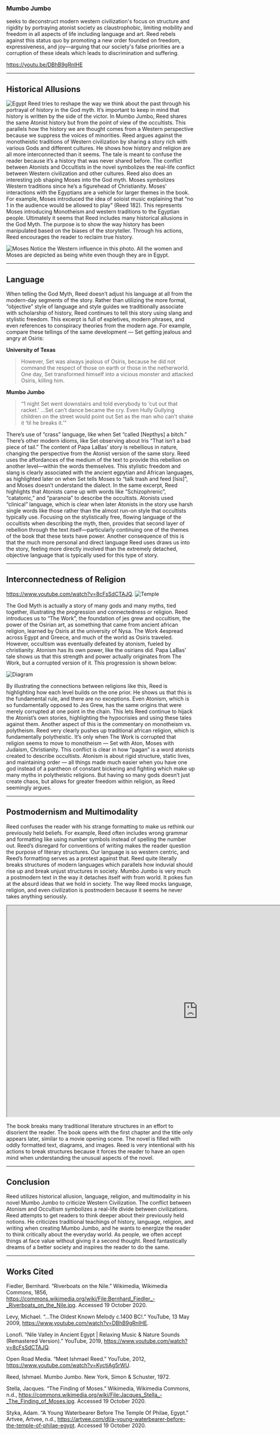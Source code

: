 ### Mumbo Jumbo
seeks to deconstruct modern western civilization's focus on structure and rigidity by portraying atonist society as claustrophobic, limiting mobility and freedom in all aspects of life including language and art. Reed rebels against this status quo by promoting a new order founded on freedom, expressiveness, and joy—arguing that our society's false priorities are a corruption of these ideals which leads to discrimination and suffering.

https://youtu.be/DBhB9gRnIHE

---

## Historical Allusions
![Egypt](https://mdl.artvee.com/hdl/502461ld.jpg?X-Amz-Algorithm=AWS4-HMAC-SHA256&X-Amz-Credential=MZIIT36VLAXUDXH6Q7YL%2F20201019%2Fnyc3%2Fs3%2Faws4_request&X-Amz-Date=20201019T130247Z&X-Amz-SignedHeaders=host&X-Amz-Expires=86400&X-Amz-Signature=ec7bf5848433c74df2429aa7930e011234a067f138df752480e745605af05043)
Reed tries to reshape the way we think about the past through his portrayal of history in the God myth. It’s important to keep in mind that history is written by the side of the victor. In Mumbo Jumbo, Reed shares the same Atonist history but from the point of view of the occultists. This parallels how the history we are thought comes from a Western perspective because we suppress the voices of minorities. Reed argues against the monotheistic traditions of Western civilization by sharing a story rich with various Gods and different cultures. He shows how history and religion are all more interconnected than it seems. The tale is meant to confuse the reader because it’s a history that was never shared before. The conflict between Atonists and Occultists in the novel symbolizes the real-life conflict between Western civilization and other cultures. Reed also does an interesting job shaping Moses into the God myth. Moses symbolizes Western traditions since he’s a figurehead of Christianity. Moses’ interactions with the Egyptians are a vehicle for larger themes in the book. For example, Moses introduced the idea of soloist music explaining that “no 1 in the audience would be allowed to play” (Reed 182). This represents Moses introducing Monotheism and western traditions to the Egyptian people. Ultimately it seems that Reed includes many historical allusions in the God Myth. The purpose is to show the way history has been manipulated based on the biases of the storyteller. Through his actions, Reed encourages the reader to reclaim true history.

![Moses](https://upload.wikimedia.org/wikipedia/commons/thumb/b/bd/Jacques_Stella_-_The_Finding_of_Moses.jpg/800px-Jacques_Stella_-_The_Finding_of_Moses.jpg)
Notice the Western influence in this photo. All the women and Moses are depicted as being white even though they are in Egypt. 

---

## Language

When telling the God Myth, Reed doesn’t adjust his language at all from the modern-day segments of the story. Rather than utilizing the more formal, “objective” style of language and style guides we traditionally associate with scholarship of history, Reed continues to tell this story using slang and stylistic freedom. This excerpt is full of expletives, modern phrases, and even references to conspiracy theories from the modern age. For example, compare these tellings of the same development — Set getting jealous and angry at Osiris:

**University of Texas**
> However, Set was always jealous of Osiris, because he did not command the respect of those on earth or those in the netherworld. One day, Set transformed himself into a vicious monster and attacked Osiris, killing him.

**Mumbo Jumbo**
> “1 night Set went downstairs and told everybody to ‘cut out that racket.’ ...Set can’t dance became the cry. Even Hully Gullying children on the street would point out Set as the man who can’t shake it ‘til he breaks it.’”

There’s use of “crass” language, like when Set “called [Nepthys] a bitch.” There’s other modern idioms, like Set observing about Iris “That isn’t a bad piece of tail.” The content of Papa LaBas’ story is rebellious in nature, changing the perspective from the Atonist version of the same story. Reed uses the affordances of the medium of the text to provide this rebellion on another level—within the words themselves. This stylistic freedom and slang is clearly associated with the ancient egpytian and African languages, as highlighted later on when Set tells Moses to “talk trash and feed [Isis]”, and Moses doesn’t understand the dialect. In the same excerpt, Reed highlights that Atonists came up with words like “Schizophrenic”, “catatonic,” and “paranoia” to describe the occultists. Atonists used “clinical” language, which is clear when later Atonists in the story use harsh single words like those rather than the almost run-on style that occultists typically use. Focusing on the stylistically free, flowing language of the occultists when describing the myth, then, provides that second layer of rebellion through the text itself—particularly continuing one of the themes of the book that these texts have power. Another consequence of this is that the much more personal and direct language Reed uses draws us into the story, feeling more directly involved than the extremely detached, objective language that is typically used for this type of story.

---

## Interconnectedness of Religion

https://www.youtube.com/watch?v=8cFsSdCTAJQ.
![Temple](https://artvee.com/saconud/sftb/200012fg.jpg)

The God Myth is actually a story of many gods and many myths, tied together, illustrating the progression and connectedness or religion. Reed introduces us to “The Work”, the foundation of jes grew and occultism, the power of the Osirian art, as something that came from ancient african religion, learned by Osiris at the university of Nysa. The Work 4espread across Egypt and Greece, and much of the world as Osiris traveled. However, occultism was eventually defeated by atonism, fueled by christianity. Atonism has its own power, like the osirians did. Papa LaBas’ tale shows us that this strength and power actually originates from The Work, but a corrupted version of it. This progression is shown below:

![Diagram](https://i.imgur.com/GoOyq3u.png)

By illustrating the connections between religions like this, Reed is highlighting how each level builds on the one prior. He shows us that this is the fundamental rule, and there are no exceptions. Even Atonism, which is so fundamentally opposed to Jes Grew, has the same origins that were merely corrupted at one point in the chain. This lets Reed continue to hijack the Atonist’s own stories, highlighting the hypocrisies and using these tales against them. Another aspect of this is the commentary on monotheism vs. polytheism. Reed very clearly pushes up traditional african religion, which is fundamentally polytheistic. It’s only when The Work is corrupted that religion seems to move to monotheism — Set with Aton, Moses with Judaism, Christianity. This conflict is clear in how “pagan” is a word atonists created to describe occultists. Atonism is about rigid structure, static lives, and maintaining order — all things made much easier when you have one god instead of a pantheon of constant bickering and fighting which make up many myths in polytheistic religions. But having so many gods doesn’t just create chaos, but allows for greater freedom within religion, as Reed seemingly argues.

---

## Postmodernism and Multimodality
Reed confuses the reader with his strange formatting to make us rethink our previously held beliefs. For example, Reed often includes wrong grammar and formatting like using number symbols instead of spelling the number out. Reed’s disregard for conventions of writing makes the reader question the purpose of literary structures. Our language is so western centric, and Reed’s formatting serves as a protest against that. Reed quite literally breaks structures of modern languages which parallels how induvial should rise up and break unjust structures in society. Mumbo Jumbo is very much a postmodern text in the way it detaches itself with from world. It pokes fun at the absurd ideas that we hold in society.  The way Reed mocks language, religion, and even civilization is postmodern because it seems he never takes anything seriously. 

<iframe width="1020" height="565" src="https://www.youtube.com/embed//KyctiAg5rWU "> </iframe>

The book breaks many traditional literature structures in an effort to disorient the reader. The book opens with the first chapter and the title only appears later, similar to a movie opening scene. The novel is filled with oddly formatted text, diagrams, and images. Reed is very intentional with his actions to break structures because it forces the reader to have an open mind when understanding the unusual aspects of the novel. 

---

## Conclusion
Reed utilizes historical allusion, language, religion, and multimodality in his novel Mumbo Jumbo to criticize Western Civilization. The conflict between Atonism and Occultism symbolizes a real-life divide between civilizations. Reed attempts to get readers to think deeper about their previously held notions. He criticizes traditional teachings of history, language, religion, and writing when creating Mumbo Jumbo, and he wants to energize the reader to think critically about the everyday world. As people, we often accept things at face value without giving it a second thought. Reed fantastically dreams of a better society and inspires the reader to do the same. 

---

## Works Cited

Fiedler, Bernhard. “Riverboats on the Nile.” Wikimedia, Wikimedia Commons, 1856, https://commons.wikimedia.org/wiki/File:Bernhard_Fiedler_-_Riverboats_on_the_Nile.jpg. Accessed 19 October 2020.

Levy, Michael. “...The Oldest Known Melody c.1400 BC!.” YouTube, 13 May 2009, https://www.youtube.com/watch?v=DBhB9gRnIHE.

Lonofi. “Nile Valley in Ancient Egypt | Relaxing Music & Nature Sounds (Remastered Version).” YouTube, 2019, https://www.youtube.com/watch?v=8cFsSdCTAJQ.

Open Road Media. “Meet Ishmael Reed.” YouTube, 2012, https://www.youtube.com/watch?v=KyctiAg5rWU.

Reed, Ishmael. Mumbo Jumbo. New York, Simon & Schuster, 1972.

Stella, Jacques. “The Finding of Moses.” Wikimedia, Wikimedia Commons, n.d., https://commons.wikimedia.org/wiki/File:Jacques_Stella_-_The_Finding_of_Moses.jpg. Accessed 19 October 2020.

Styka, Adam. “A Young Waterbearer Before The Temple Of Philae, Egypt.” Artvee, Artvee, n.d., https://artvee.com/dl/a-young-waterbearer-before-the-temple-of-philae-egypt. Accessed 19 October 2020.
